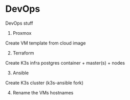 # DevOps

DevOps stuff

1. Proxmox

Create VM template from cloud image

2. Terraform

Create K3s infra
    postgres container + master(s) + nodes

3. Ansible

Create K3s cluster (k3s-ansible fork)

4. Rename the VMs hostnames
 